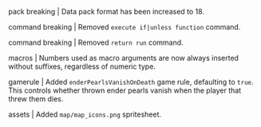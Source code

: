 pack breaking | Data pack format has been increased to 18.

command breaking | Removed `execute if|unless function` command.

command breaking | Removed `return run` command.

macros | Numbers used as macro arguments are now always inserted without suffixes, regardless of numeric type.

gamerule | Added `enderPearlsVanishOnDeath` game rule, defaulting to `true`. This controls whether thrown ender pearls vanish when the player that threw them dies.

assets | Added `map/map_icons.png` spritesheet.